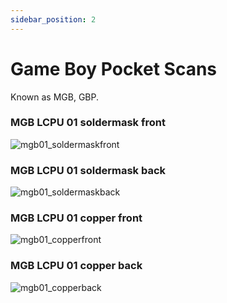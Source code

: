 ```yaml
---
sidebar_position: 2
---
```


# Game Boy Pocket Scans

Known as MGB, GBP.

### MGB LCPU 01 soldermask front
![mgb01_soldermaskfront](https://cdn.shopify.com/s/files/1/0650/5798/0556/files/mgb01_soldermaskfront.png?v=1746549381)


### MGB LCPU 01 soldermask back
![mgb01_soldermaskback](https://cdn.shopify.com/s/files/1/0650/5798/0556/files/mgb01_soldermaskback.png?v=1746549381)


### MGB LCPU 01 copper front
![mgb01_copperfront](https://cdn.shopify.com/s/files/1/0650/5798/0556/files/mgb01_copperfront.png?v=1746549381)

### MGB LCPU 01 copper back
![mgb01_copperback](https://cdn.shopify.com/s/files/1/0650/5798/0556/files/mgb01_copperback.png?v=1746549381)

